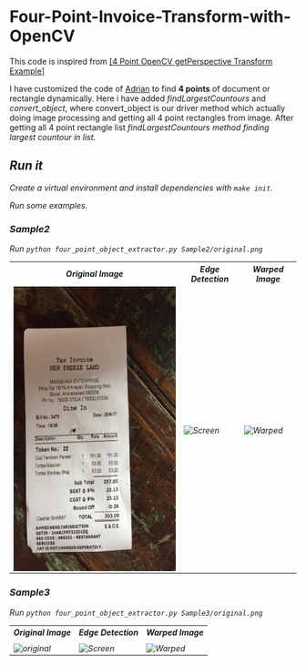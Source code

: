 # Four-Point-Invoice-Transform-with-OpenCV

This code is inspired from <a href="https://www.pyimagesearch.com/2014/08/25/4-point-opencv-getperspective-transform-example/">[4 Point OpenCV getPerspective Transform Example]</a>

I have customized the code of <a href="https://twitter.com/PyImageSearch">Adrian</a> to find <b>4 points</b> of document or rectangle dynamically. Here i have added <I>findLargestCountours</I> and <I>convert_object</I>, where convert_object is our driver method which actually doing image processing and getting all 4 point rectangles from image. After getting all 4 point rectangle list <I>findLargestCountours<I> method finding  largest countour in list.

## Run it ##
Create a virtual environment and install dependencies with `make init`.

Run some examples.

### Sample2 ###

Run `python four_point_object_extractor.py Sample2/original.png`

<Table>
    <tr>
        <th>Original Image</th>
        <th>Edge Detection</th>
        <th>Warped Image</th>
    </tr>
    <tr>
        <td><img src="https://raw.githubusercontent.com/FrancescElies/Four-Point-Invoice-Transform-with-OpenCV/master/Sample2/original.png" alt="original" width="400" height="500" align="middle"/></td>
        <td><img src="https://raw.githubusercontent.com/KMKnation/Four-Point-Invoice-Transform-with-OpenCV/master/Sample2/%20Screen.png" alt="Screen" width="400" height="500" align="middle"/></td>
        <td><img src="https://raw.githubusercontent.com/KMKnation/Four-Point-Invoice-Transform-with-OpenCV/master/Sample2/original-warped.png" alt="Warped" width="400" height="500" align="middle"/></td>
    </tr>
</Table>

### Sample3 ###
Run `python four_point_object_extractor.py Sample3/original.png`

<Table>
    <tr>
        <th>Original Image</th>
        <th>Edge Detection</th>
        <th>Warped Image</th>
    </tr>
     <tr>
        <td><img src="https://raw.githubusercontent.com/KMKnation/Four-Point-Invoice-Transform-with-OpenCV/master/Sample3/original.png" alt="original" width="400" height="500" align="middle"/></td>
        <td><img src="https://raw.githubusercontent.com/KMKnation/Four-Point-Invoice-Transform-with-OpenCV/master/Sample3/%20Screen.png" alt="Screen" width="400" height="500" align="middle"/></td>
        <td><img src="https://raw.githubusercontent.com/KMKnation/Four-Point-Invoice-Transform-with-OpenCV/master/Sample3/original-warped.png" alt="Warped" width="400" height="500" align="middle"/></td>
    </tr>
</Table>
